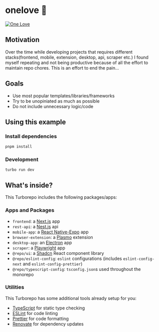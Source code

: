 # onelove 🫶

[![One Love](https://www.youtube.com/watch?v=vdB-8eLEW8)](http://www.youtube.com/watch?v=vdB-8eLEW8 "One Love")

## Motivation

Over the time while developing projects that requires different stacks(frontend, mobile, extension, desktop, api, scraper etc.) I found myself repeating and not being productive because of all the effort to maintain repo chores. This is an effort to end the pain...

## Goals

- Use most popular templates/libraries/frameworks
- Try to be unopiniated as much as possible
- Do not include unnecessary logic/code

## Using this example

### Install dependencies

```sh
pnpm install
```

### Development

```
turbo run dev
```

## What's inside?

This Turborepo includes the following packages/apps:

### Apps and Packages

- `frontend`: a [Next.js](https://nextjs.org/) app
- `rest-api`: a [Nest.js](https://nestjs.com/) api
- `mobile-app`: a [React Native-Expo](https://expo.dev/) app
- `browser-extension`: a [Plasmo](https://www.plasmo.com/) extension
- `desktop-app`: an [Electron](http://electron.atom.io/) app
- `scraper`: a [Playwright](https://playwright.dev/) app
- `@repo/ui`: a [Shadcn](https://ui.shadcn.com/) React component library
- `@repo/eslint-config`: `eslint` configurations (includes `eslint-config-next` and `eslint-config-prettier`)
- `@repo/typescript-config`: `tsconfig.json`s used throughout the monorepo

### Utilities

This Turborepo has some additional tools already setup for you:

- [TypeScript](https://www.typescriptlang.org/) for static type checking
- [ESLint](https://eslint.org/) for code linting
- [Prettier](https://prettier.io) for code formatting
- [Renovate](https://docs.renovatebot.com) for dependency updates
